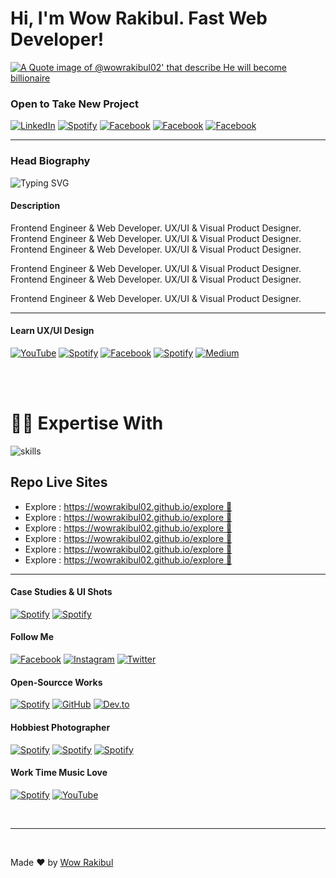 # Hi, I'm Wow Rakibul. Fast Web Developer!

[![A Quote image of @wowrakibul02' that describe He will become billionaire](https://scontent.fjsr16-1.fna.fbcdn.net/v/t39.30808-6/329718162_724575695775335_4246413314782977656_n.png)](https://facebook.com/wowrakibul02)


### Open to Take New Project
[![LinkedIn](https://img.shields.io/badge/LinkedIn-0077B5?style=for-the-badge&logo=linkedin&logoColor=white)](https://www.linkedin.com/in/YourProfile)
[![Spotify](https://img.shields.io/badge/skype-blue?style=for-the-badge&logo=skype&logoColor=white)](https://open.spotify.com/user/YourUsername)
[![Facebook](https://img.shields.io/badge/messenger-E114D3?style=for-the-badge&logo=messenger&logoColor=white)](https://www.facebook.com/YourPage)
[![Facebook](https://img.shields.io/badge/Facebook-1877f2?style=for-the-badge&logo=facebook&logoColor=white)](https://www.facebook.com/YourPage)
[![Facebook](https://img.shields.io/badge/upwork-73bb44?style=for-the-badge&logo=upwork&logoColor=white)](https://www.facebook.com/YourPage)


---

<!-- auto typing -->
### Head Biography
![Typing SVG](https://readme-typing-svg.demolab.com?font=Fira+Code&size=22&pause=1000&color=F7712D&random=true&width=450&lines=%F0%9F%91%8B+Hello!+I'm+Wow+Rakibul+;%E2%9C%8D+Poet+%26+Creative+Author+;%F0%9F%92%BB+Web+Developer+%26+Frontend+Engineer;%E2%9E%95+UX%2FUI+%26+Visual+Product+Designer;%F0%9F%92%9E+Psychologist+%26+HCI+Specialist+;%F0%9F%8E%A8+Digital+Artist+(Painting+%E2%9D%A4+Drawing);%F0%9F%97%A3+Motivational+Speaker+;%F0%9F%92%BB+Web+Developer;%E2%9E%95+Frontend+Engineer+;HCI+%26+HCD+Specialist;+User+Interface+Designer+;+User+Experience+Designer+;%F0%9F%92%BB+Web+Developer+%26+Frontend+Engineer;%F0%9F%93%B7+Nature+%26+Product+Photographer;%F0%9F%93%BA+Content+Creator;%F0%9F%A7%A0+Innovator+%26+Entrepreneur)


#### Description
Frontend Engineer & Web Developer. UX/UI & Visual Product Designer. 
Frontend Engineer & Web Developer. UX/UI & Visual Product Designer. 
Frontend Engineer & Web Developer. UX/UI & Visual Product Designer. 

Frontend Engineer & Web Developer. UX/UI & Visual Product Designer. 
Frontend Engineer & Web Developer. UX/UI & Visual Product Designer. 

Frontend Engineer & Web Developer. UX/UI & Visual Product Designer. 

---

#### Learn UX/UI Design
[![YouTube](https://img.shields.io/badge/YouTube/@20mindesigns-FF0000?style=for-the-badge&logo=youtube&logoColor=white)](https://www.youtube.com/c/YourChannel)
[![Spotify](https://img.shields.io/badge/Learning_channel_on_discord-7877f2?style=for-the-badge&logo=discord&logoColor=white)](https://open.spotify.com/user/YourUsername)
[![Facebook](https://img.shields.io/badge/groups/World_Figma_Group-1877f2?style=for-the-badge&logo=facebook&logoColor=white)](https://www.facebook.com/YourPage)
[![Spotify](https://img.shields.io/badge/figma-5F14A9?style=for-the-badge&logo=figma&logoColor=white)](https://open.spotify.com/user/YourUsername)
[![Medium](https://img.shields.io/badge/Medium-12100E?style=for-the-badge&logo=medium&logoColor=white)](https://medium.com/@YourUsername)

<br><br>

# 👨‍💻 Expertise With 
![skills](https://skillicons.dev/icons?i=figma,html,css,js,nodejs,md,git,vscode&theme=)

## Repo Live Sites 
- Explore : [https://wowrakibul02.github.io/explore 🔗](https://wowrakibul02.github.io/explore) 
- Explore : [https://wowrakibul02.github.io/explore 🔗](https://wowrakibul02.github.io/explore) 
- Explore : [https://wowrakibul02.github.io/explore 🔗](https://wowrakibul02.github.io/explore) 
- Explore : [https://wowrakibul02.github.io/explore 🔗](https://wowrakibul02.github.io/explore) 
- Explore : [https://wowrakibul02.github.io/explore 🔗](https://wowrakibul02.github.io/explore) 
- Explore : [https://wowrakibul02.github.io/explore 🔗](https://wowrakibul02.github.io/explore) 

---

#### Case Studies & UI Shots
[![Spotify](https://img.shields.io/badge/dribbble-FEBBF3?style=for-the-badge&logo=dribbble&logoColor=black)](https://open.spotify.com/user/YourUsername)
[![Spotify](https://img.shields.io/badge/behance-1877e1?style=for-the-badge&logo=behance&logoColor=white)](https://open.spotify.com/user/YourUsername)


#### Follow Me
[![Facebook](https://img.shields.io/badge/Facebook-1877f2?style=for-the-badge&logo=facebook&logoColor=white)](https://www.facebook.com/YourPage)
[![Instagram](https://img.shields.io/badge/Instagram-E4405F?style=for-the-badge&logo=instagram&logoColor=white)](https://www.instagram.com/YourUsername)
[![Twitter](https://img.shields.io/badge/Twitter-1DA1F2?style=for-the-badge&logo=twitter&logoColor=white)](https://twitter.com/YourHandle)

#### Open-Sourcce Works
[![Spotify](https://img.shields.io/badge/codepen-000?style=for-the-badge&logo=codepen&logoColor=white)](https://open.spotify.com/user/YourUsername)
[![GitHub](https://img.shields.io/badge/GitHub-181717?style=for-the-badge&logo=github&logoColor=white)](https://github.com/YourUsername)
[![Dev.to](https://img.shields.io/badge/DEV.to-0A0A0A?style=for-the-badge&logo=dev.to&logoColor=white)](https://dev.to/YourUsername)



#### Hobbiest Photographer
[![Spotify](https://img.shields.io/badge/pexels-0AA3A6?style=for-the-badge&logo=pexels&logoColor=white)](https://open.spotify.com/user/YourUsername)
[![Spotify](https://img.shields.io/badge/unsplash-000?style=for-the-badge&logo=unsplash&logoColor=white)](https://open.spotify.com/user/YourUsername)
[![Spotify](https://img.shields.io/badge/flickr-FF00A1?style=for-the-badge&logo=flickr&logoColor=white)](https://open.spotify.com/user/YourUsername)

#### Work Time Music Love 
[![Spotify](https://img.shields.io/badge/Spotify-1ED760?style=for-the-badge&logo=spotify&logoColor=white)](https://open.spotify.com/user/YourUsername)
[![YouTube](https://img.shields.io/badge/YouTube-FF0000?style=for-the-badge&logo=youtube&logoColor=white)](https://www.youtube.com/c/YourChannel)



<!-- push some talks/blogs link here (idea for later) -->

<br>

---
<br>

Made ❤ by [Wow Rakibul](https://wowrakibul02.io/explore) 



<!-- ![gif](https://media1.giphy.com/media/umYMU8G2ixG5mJBDo5/200w.webp?cid=ecf05e47g9f955m6qcmqp7m6zg2p0rmqi0daom1xc2ab0o2z&ep=v1_gifs_search&rid=200w.webp&ct=g) -->
